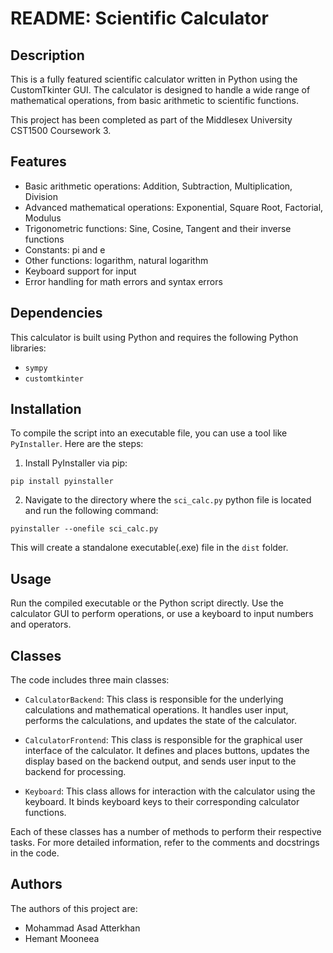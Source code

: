 
# README: Scientific Calculator

## Description
This is a fully featured scientific calculator written in Python using the CustomTkinter GUI. The calculator is designed to handle a wide range of mathematical operations, from basic arithmetic to scientific functions.

This project has been completed as part of the Middlesex University CST1500 Coursework 3. 

## Features

- Basic arithmetic operations: Addition, Subtraction, Multiplication, Division
- Advanced mathematical operations: Exponential, Square Root, Factorial, Modulus
- Trigonometric functions: Sine, Cosine, Tangent and their inverse functions
- Constants: pi and e
- Other functions: logarithm, natural logarithm
- Keyboard support for input
- Error handling for math errors and syntax errors
## Dependencies

This calculator is built using Python and requires the following Python libraries:
- `sympy`
- `customtkinter`
## Installation

To compile the script into an executable file, you can use a tool like `PyInstaller`. Here are the steps:

1. Install PyInstaller via pip:

```
pip install pyinstaller
```

2. Navigate to the directory where the `sci_calc.py` python file  is located and run the following command:

```
pyinstaller --onefile sci_calc.py
```

This will create a standalone executable(.exe) file in the `dist` folder.
## Usage

Run the compiled executable or the Python script directly. Use the calculator GUI to perform operations, or use a keyboard to input numbers and operators.
## Classes

The code includes three main classes:

- `CalculatorBackend`: This class is responsible for the underlying calculations and mathematical operations. It handles user input, performs the calculations, and updates the state of the calculator.

- `CalculatorFrontend`: This class is responsible for the graphical user interface of the calculator. It defines and places buttons, updates the display based on the backend output, and sends user input to the backend for processing.

- `Keyboard`: This class allows for interaction with the calculator using the keyboard. It binds keyboard keys to their corresponding calculator functions.

Each of these classes has a number of methods to perform their respective tasks. For more detailed information, refer to the comments and docstrings in the code.

## Authors

The authors of this project are:
- Mohammad Asad Atterkhan
- Hemant Mooneea
